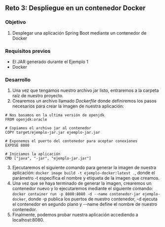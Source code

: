## Reto 3: Despliegue en un contenedor Docker

### Objetivo
1. Desplegar una aplicación Spring Boot mediante un contenedor de Docker

### Requisitos previos
- El JAR generado durante el Ejemplo 1
- Docker

### Desarrollo 
1. Una vez que tengamos nuestro archivo jar listo, entraremos a la carpeta raíz de nuestro proyecto.
2. Crearemos un archivo llamado _Dockerfile_ donde definiremos los pasos necesarios para crear la imagen de nuestra aplicación:
```
# Nos basamos en la ultima versión de openjdk
FROM openjdk:oracle

# Copiamos el archivo jar al contenedor
COPY target/ejemplo-jar.jar ejemplo-jar.jar

# Exponemos el puerto del contenedor para aceptar conexiones
EXPOSE 8080

# Iniciamos la aplicación
CMD ["java", "-jar", "ejemplo-jar.jar"]
```
3. Ejecutaremos el siguiente comando para generar la imagen de nuestra aplicación: `docker image build -t ejemplo-docker:latest .`, donde el parámetro -t especifica el nombre y etiqueta de la imagen que creamos.
4. Una vez que se haya terminado de generar la imagen, crearemos un contenedor nuevo y lo ejecutaremos mediante el siguiente comando: `docker container run -p 8080:8080 -d --name contenedor-jar ejemplo-docker`, donde -p publica los puertos de nuestro contenedor, -d ejecuta el contenedor en segundo plano y --name define el nombre de nuestro contenedor.
5. Finalmente, podemos probar nuestra aplicación accediendo a localhost:8080.
